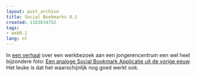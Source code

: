 ```yaml
---
layout: post_archive
title: Social Bookmarks 0.1
created: 1183634752
tags:
- web0.1
lang: nl
---
```

In [een verhaal](http://www.maureau.nl/pivot/entry.php?id=1238&w=test) over een werkbezoek aan een jongerencentrum een wel heel bijzondere foto: [Een analoge Social Bookmark Applicatie uit de vorige eeuw](http://www.maureau.nl/images/dock1.jpg). Het leuke is dat het waarschijnlijk nog goed werkt ook.
